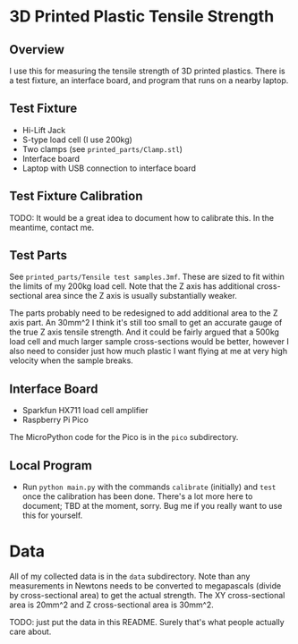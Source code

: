 # 3D Printed Plastic Tensile Strength

## Overview

I use this for measuring the tensile strength of 3D printed plastics. There is a test fixture, an interface board, and program that runs on a nearby laptop.

## Test Fixture

- Hi-Lift Jack
- S-type load cell (I use 200kg)
- Two clamps (see `printed_parts/Clamp.stl`)
- Interface board
- Laptop with USB connection to interface board

## Test Fixture Calibration

TODO: It would be a great idea to document how to calibrate this. In the meantime, contact me.

## Test Parts

See `printed_parts/Tensile test samples.3mf`. These are sized to fit within the limits of my 200kg load cell. Note that the Z axis has additional cross-sectional area since the Z axis is usually substantially weaker.

The parts probably need to be redesigned to add additional area to the Z axis part. An 30mm^2 I think it's still too small to get an accurate gauge of the true Z axis tensile strength. And it could be fairly argued that a 500kg load cell and much larger sample cross-sections would be better, however I also need to consider just how much plastic I want flying at me at very high velocity when the sample breaks.

## Interface Board

- Sparkfun HX711 load cell amplifier
- Raspberry Pi Pico

The MicroPython code for the Pico is in the `pico` subdirectory.

## Local Program

- Run `python main.py` with the commands `calibrate` (initially) and `test` once the calibration has been done. There's a lot more here to document; TBD at the moment, sorry. Bug me if you really want to use this for yourself.

# Data

All of my collected data is in the `data` subdirectory. Note than any measurements in Newtons needs to be converted to megapascals (divide by cross-sectional area) to get the actual strength. The XY cross-sectional area is 20mm^2 and Z cross-sectional area is 30mm^2.

TODO: just put the data in this README. Surely that's what people actually care about.

